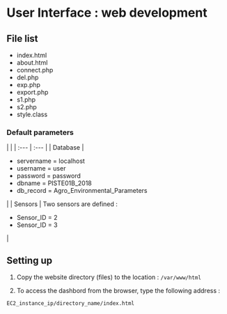 # User Interface : web development


## File list
 * index.html
 * about.html
 * connect.php
 * del.php
 * exp.php
 * export.php
 * s1.php
 * s2.php
 * style.class

### Default parameters
 |       |
 | :--- | :--- |
 | Database   | <ul> <li> servername =  localhost </li> <li> username = user  </li> <li>password =  password  </li><li>dbname = PISTE01B_2018   </li> <li>db_record =  Agro_Environmental_Parameters </li> </ul>   |
 | Sensors   |   Two sensors are defined : <ul> <li> Sensor_ID = 2</li> <li> Sensor_ID = 3</li></ul> |



## Setting up

1.  Copy the website directory  (files) to the location :  `/var/www/html`

2.  To access the dashbord from the browser, type the following address :

 `EC2_instance_ip/directory_name/index.html`  
